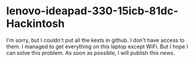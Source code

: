 # lenovo-ideapad-330-15icb-81dc-Hackintosh
I'm sorry, but I couldn't put all the kexts in github. I don't have access to them.
I managed to get everything on this laptop except WiFi. But I hope I can solve this problem. As soon as possible, I will publish this news.

